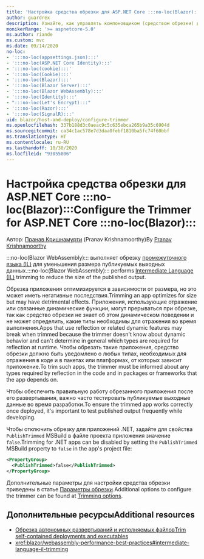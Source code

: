 ```yaml
---
title: 'Настройка средства обрезки для ASP.NET Core :::no-loc(Blazor):::'
author: guardrex
description: Узнайте, как управлять компоновщиком (средством обрезки) для промежуточного языка (IL) при сборке приложения :::no-loc(Blazor):::.
monikerRange: '>= aspnetcore-5.0'
ms.author: riande
ms.custom: mvc
ms.date: 09/14/2020
no-loc:
- ':::no-loc(appsettings.json):::'
- ':::no-loc(ASP.NET Core Identity):::'
- ':::no-loc(cookie):::'
- ':::no-loc(Cookie):::'
- ':::no-loc(Blazor):::'
- ':::no-loc(Blazor Server):::'
- ':::no-loc(Blazor WebAssembly):::'
- ':::no-loc(Identity):::'
- ":::no-loc(Let's Encrypt):::"
- ':::no-loc(Razor):::'
- ':::no-loc(SignalR):::'
uid: blazor/host-and-deploy/configure-trimmer
ms.openlocfilehash: 337b188d3c0aeac9c5c635ebca265b9a35c6904d
ms.sourcegitcommit: ca34c1ac578e7d3daa0febf1810ba5fc74f60bbf
ms.translationtype: HT
ms.contentlocale: ru-RU
ms.lasthandoff: 10/30/2020
ms.locfileid: "93055806"
---
```

# <a name="configure-the-trimmer-for-aspnet-core-no-locblazor"></a><span data-ttu-id="86398-103">Настройка средства обрезки для ASP.NET Core :::no-loc(Blazor):::</span><span class="sxs-lookup"><span data-stu-id="86398-103">Configure the Trimmer for ASP.NET Core :::no-loc(Blazor):::</span></span>

<span data-ttu-id="86398-104">Автор: [Пранав Кришнамурти](https://github.com/pranavkm) (Pranav Krishnamoorthy)</span><span class="sxs-lookup"><span data-stu-id="86398-104">By [Pranav Krishnamoorthy](https://github.com/pranavkm)</span></span>

<span data-ttu-id="86398-105">:::no-loc(Blazor WebAssembly)::: выполняет обрезку [промежуточного языка (IL)](/dotnet/standard/managed-code#intermediate-language--execution) для уменьшения размера публикуемых выходных данных.</span><span class="sxs-lookup"><span data-stu-id="86398-105">:::no-loc(Blazor WebAssembly)::: performs [Intermediate Language (IL)](/dotnet/standard/managed-code#intermediate-language--execution) trimming to reduce the size of the published output.</span></span>

<span data-ttu-id="86398-106">Обрезка приложения оптимизируется в зависимости от размера, но это может иметь негативные последствия.</span><span class="sxs-lookup"><span data-stu-id="86398-106">Trimming an app optimizes for size but may have detrimental effects.</span></span> <span data-ttu-id="86398-107">Приложения, использующие отражение или связанные динамические функции, могут прерываться при обрезке, так как средство обрезки не знает об этом динамическом поведении и не может определить, какие типы необходимы для отражения во время выполнения.</span><span class="sxs-lookup"><span data-stu-id="86398-107">Apps that use reflection or related dynamic features may break when trimmed because the trimmer doesn't know about dynamic behavior and can't determine in general which types are required for reflection at runtime.</span></span> <span data-ttu-id="86398-108">Чтобы обрезать такие приложения, средство обрезки должно быть уведомлено о любых типах, необходимых для отражения в коде и в пакетах или платформах, от которых зависит приложение.</span><span class="sxs-lookup"><span data-stu-id="86398-108">To trim such apps, the trimmer must be informed about any types required by reflection in the code and in packages or frameworks that the app depends on.</span></span>

<span data-ttu-id="86398-109">Чтобы обеспечить правильную работу обрезанного приложения после его развертывания, важно часто тестировать публикуемые выходные данные во время разработки.</span><span class="sxs-lookup"><span data-stu-id="86398-109">To ensure the trimmed app works correctly once deployed, it's important to test published output frequently while developing.</span></span>

<span data-ttu-id="86398-110">Чтобы отключить обрезку для приложений .NET, задайте для свойства `PublishTrimmed` MSBuild в файле проекта приложения значение `false`.</span><span class="sxs-lookup"><span data-stu-id="86398-110">Trimming for .NET apps can be disabled by setting the `PublishTrimmed` MSBuild property to `false` in the app's project file:</span></span>

```xml
<PropertyGroup>
  <PublishTrimmed>false</PublishTrimmed>
</PropertyGroup>
```
<span data-ttu-id="86398-111">Дополнительные параметры для настройки средства обрезки приведены в статье [Параметры обрезки](/dotnet/core/deploying/trimming-options).</span><span class="sxs-lookup"><span data-stu-id="86398-111">Additional options to configure the trimmer can be found at [Trimming options](/dotnet/core/deploying/trimming-options).</span></span>

## <a name="additional-resources"></a><span data-ttu-id="86398-112">Дополнительные ресурсы</span><span class="sxs-lookup"><span data-stu-id="86398-112">Additional resources</span></span>

* [<span data-ttu-id="86398-113">Обрезка автономных развертываний и исполняемых файлов</span><span class="sxs-lookup"><span data-stu-id="86398-113">Trim self-contained deployments and executables</span></span>](/dotnet/core/deploying/trim-self-contained)
* <xref:blazor/webassembly-performance-best-practices#intermediate-language-il-trimming>
